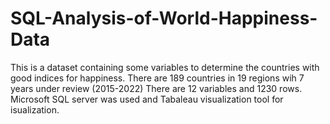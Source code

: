 # SQL-Analysis-of-World-Happiness-Data
This is a dataset containing some variables to determine the countries with good indices for happiness. 
There are 189 countries in 19 regions wih 7 years under review (2015-2022)
There are 12 variables and 1230 rows.
Microsoft SQL server was used and Tabaleau visualization tool for isualization.
